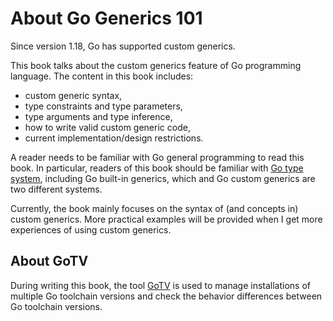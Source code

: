 
# About Go Generics 101

Since version 1.18, Go has supported custom generics.

This book talks about the custom generics feature of Go programming language.
The content in this book includes:

* custom generic syntax,
* type constraints and type parameters,
* type arguments and type inference,
* how to write valid custom generic code,
* current implementation/design restrictions.

A reader needs to be familiar with Go general programming to read this book.
In particular, readers of this book should be familiar with
[Go type system](https://go101.org/article/type-system-overview.html),
including Go built-in generics, which and Go custom generics are two different systems.

Currently, the book mainly focuses on the syntax of (and concepts in) custom generics.
More practical examples will be provided when I get more experiences of using custom generics.

## About GoTV

During writing this book, the tool [GoTV](https://go101.org/apps-and-libs/gotv.html)
is used to manage installations of multiple Go toolchain versions and check
the behavior differences between Go toolchain versions.


<!--

https://github.com/golang/go/issues/58573 local types in different instantiations of a generic function
https://github.com/golang/go/issues/58573#issuecomment-1433898205
https://github.com/golang/go/issues/65152

https://github.com/golang/go/issues/58608

https://github.com/golang/proposal/blob/master/design/generics-implementation-dictionaries-go1.18.md

* type argument inferences still have some limitations
  * https://github.com/golang/go/issues/63750

* type argument inference needs more detailed explainations.
 

* example: how to define an expected constraint?
  * some achievable, some are not.  

* An example show the difference of using ordinary interface and generic constraint.

* more

	https://github.com/golang/go/issues/62172
		https://github.com/golang/go/issues/40301#issuecomment-885119414
		https://github.com/golang/go/issues/40301#issuecomment-754156626
		
				package main

				import "unsafe"

				func f(x int64) byte {
				  return 1 << unsafe.Sizeof(x) >> unsafe.Sizeof(x)
				}

				func g[T int64](x T) byte {
				  return 1 << unsafe.Sizeof(x) >> unsafe.Sizeof(x)
				}

				func main() {
				  var n int64 = 0
				  println(f(n), g(n))
				}

	https://github.com/golang/go/issues/61741

	https://github.com/golang/go/issues/60130
	https://github.com/golang/go/issues/60117

	https://github.com/golang/go/issues/51522 miscompilation of comparison between type parameter and interface
	https://github.com/golang/go/issues/51521 wrong panic message for method call on nil of generic interface type

	https://github.com/golang/go/issues/53477
	https://github.com/golang/go/issues/50681 // compile time type switch
	https://github.com/golang/go/issues/49206 // type switch
	https://github.com/golang/go/issues/45380 type switch on type parameters not supported
	
	https://github.com/golang/go/issues/54028
	https://github.com/golang/go/issues/53762
	
	https://github.com/golang/go/issues/53087 produce duplicate type descriptor
	
	https://github.com/golang/go/issues/53137 unsafe.Offsetof bug
	
	https://github.com/golang/go/issues/53309
	
	https://github.com/golang/go/issues/53419
	
	https://github.com/golang/go/issues/52181
	
	https://github.com/golang/go/issues/53635
	
	https://github.com/golang/go/issues/53883
	
	https://github.com/golang/go/issues/54447
	
	https://github.com/golang/go/issues/54456
	
	https://github.com/golang/go/issues/54535
	
	https://github.com/golang/go/issues/54537
	
	https://github.com/golang/go/issues/55964
	
	https://github.com/golang/go/issues/56923
	
	https://github.com/golang/go/issues/62157


==================== type argument inference https://go.dev/blog/type-inference

 * https://twitter.com/zigo_101/status/1714885320599302598

interace:
	
		https://twitter.com/zigo_101/status/1714187265310957864
		
		package main

		func f       (...A) {}
		func g[T any](...T) {}

		type A any
		type B any                                            

		var a A
		var b B

		func main(){
			g(a, b)
		}

channel

		package main

		import "fmt"

		func g[T any](...T) (_ T){return}

		type A = chan int
		type B = <-chan int
		type C chan int
		type D <-chan int

		var a A
		var b B
		var c C
		var d D

		func main(){
		  // T is infered as C
		 fmt.Printf("%T ", g(a, b, c, d)) // type D of d does not match inferred type C for T
		}

more composite types

		package main

		import "fmt"

		func g[T any](...T) (_ T){return}

		type A = []int
		type B []int
		type C []int

		func main(){
		  // T is inferred as B
		 fmt.Printf("%T ", g(A{}, B{}, C{})) // type C of C{} does not match inferred type B for T
		}

-->


  
